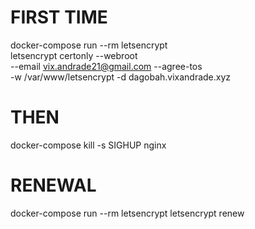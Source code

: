 # FIRST TIME

docker-compose run --rm letsencrypt \
  letsencrypt certonly --webroot \
  --email vix.andrade21@gmail.com --agree-tos \
  -w /var/www/letsencrypt -d dagobah.vixandrade.xyz

# THEN

docker-compose kill -s SIGHUP nginx

# RENEWAL

docker-compose run --rm letsencrypt letsencrypt renew